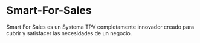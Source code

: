 Smart-For-Sales
===============

Smart For Sales es un Systema TPV completamente innovador creado para cubrir y satisfacer las necesidades de un negocio.
